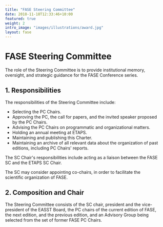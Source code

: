 ```yaml
---
title: "FASE Steering Committee"
date: 2018-11-18T12:33:46+10:00
featured: true
weight: 2
intro_image: "images/illustrations/award.jpg"
layout: fase
---
```



# FASE Steering Committee

The role of the Steering Committee is to provide institutional memory, oversight, and strategic guidance for the FASE Conference series.

## 1. Responsibilities
The responsibilities of the Steering Committee include:

- Selecting the PC Chairs.
- Approving the PC, the call for papers, and the invited speaker proposed by the PC Chairs.
- Advising the PC Chairs on programmatic and organizational matters.
- Holding an annual meeting at ETAPS.
- Maintaining and publishing this Charter.
- Maintaining an archive of all relevant data about the organization of past editions, including PC Chairs' reports.

The SC Chair's responsibilities include acting as a liaison between the FASE SC and the ETAPS SC Chair.

The SC may consider appointing co-chairs, in order to facilitate the scientific organization of FASE.

## 2. Composition and Chair
The Steering Committee consists of the SC chair, president and the vice-president of the EASST Board, the PC chairs of the current edition of FASE, the next edition, and the previous edition, and an Advisory Group being selected from the set of former FASE PC Chairs.
